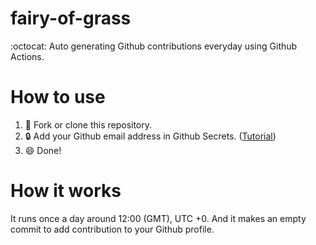 # fairy-of-grass
:octocat: Auto generating Github contributions everyday using Github Actions.

# How to use
1. :fork_and_knife: Fork or clone this repository.
2. :lock: Add your Github email address in Github Secrets. ([Tutorial](https://docs.github.com/en/free-pro-team@latest/actions/reference/encrypted-secrets#creating-encrypted-secrets-for-a-repository))
3. :smile: Done!

# How it works
It runs once a day around 12:00 (GMT), UTC +0. And it makes an empty commit to add contribution to your Github profile.
